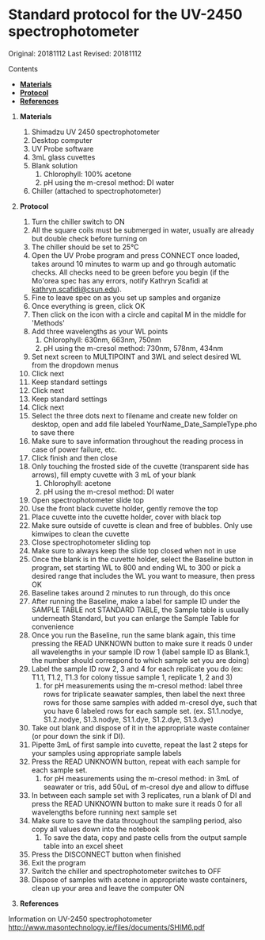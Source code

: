 # Standard protocol for the UV-2450 spectrophotometer

Original: 20181112
Last Revised: 20181112

Contents
- [**Materials**](#Materials) 
- [**Protocol**](#Protocol)
- [**References**](#References)
 
1. <a name="Materials"></a> **Materials**  
    1. 	Shimadzu UV 2450 spectrophotometer
    1.  Desktop computer
    1.  UV Probe software
    1.  3mL glass cuvettes  
    1.  Blank solution
    	1. Chlorophyll: 100% acetone
    	2. pH using the m-cresol method: DI water
    1.  Chiller (attached to spectrophotometer)

2. <a name="Protocol"></a> **Protocol**  
    1. 	Turn the chiller switch to ON
    1.  All the square coils must be submerged in water, usually are already but double check before turning on
    1.  The chiller should be set to 25°C
    1.  Open the UV Probe program and press CONNECT once loaded, takes around 10 minutes to warm up and go through automatic checks.  All checks need to be green before you begin (if the Mo'orea spec has any errors, notify Kathryn Scafidi at kathryn.scafidi@csun.edu).
    1.  Fine to leave spec on as you set up samples and organize 
    1.  Once everything is green, click OK
    1.  Then click on the icon with a circle and capital M in the middle for 'Methods'
    1.  Add three wavelengths as your WL points
    	1.  Chlorophyll: 630nm, 663nm, 750nm
    	2.  pH using the m-cresol method: 730nm, 578nm, 434nm
    1.  Set next screen to MULTIPOINT and 3WL and select desired WL from the dropdown menus
    1.  Click next 
    1.  Keep standard settings 
    1.  Click next
    1.  Keep standard settings
    1.  Click next 
    1.  Select the three dots next to filename and create new folder on desktop, open and add file labeled YourName_Date_SampleType.pho to save there
    1.  Make sure to save information throughout the reading process in case of power failure, etc.
    1.  Click finish and then close
    1.  Only touching the frosted side of the cuvette (transparent side has arrows), fill empty cuvette with 3 mL of your blank
    	1. Chlorophyll: acetone
    	2. pH using the m-cresol method: DI water
    1.  Open spectrophotometer slide top
    1.  Use the front black cuvette holder, gently remove the top  
    1.  Place cuvette into the cuvette holder, cover with black top
    1.  Make sure outside of cuvette is clean and free of bubbles. Only use kimwipes to clean the cuvette
    1.  Close spectrophotometer sliding top
    1.  Make sure to always keep the slide top closed when not in use
    1.  Once the blank is in the cuvette holder, select the Baseline button in program, set starting WL to 800 and ending WL to 300 or pick a desired range that includes the WL you want to measure, then press OK
    1.  Baseline takes around 2 minutes to run through, do this once 
    1.  After running the Baseline, make a label for sample ID under the SAMPLE TABLE not STANDARD TABLE, the Sample table is usually underneath Standard, but you can enlarge the Sample Table for convenience
    1.  Once you run the Baseline, run the same blank again, this time pressing the READ UNKNOWN button to make sure it reads 0 under all wavelengths in your sample ID row 1 (label sample ID as Blank.1, the number should correspond to which sample set you are doing) 
    1.  Label the sample ID row 2, 3 and 4 for each replicate you do (ex: T1.1, T1.2, T1.3 for colony tissue sample 1, replicate 1, 2 and 3)
    	1. for pH measurements using the m-cresol method: label three rows for triplicate seawater samples, then label the next three rows for those same samples with added m-cresol dye, such that you have 6 labeled rows for each sample set. (ex. S1.1.nodye, S1.2.nodye, S1.3.nodye, S1.1.dye, S1.2.dye, S1.3.dye)
    1.  Take out blank and dispose of it in the appropriate waste container (or pour down the sink if DI). 
    1.  Pipette 3mL of first sample into cuvette, repeat the last 2 steps for your samples using appropriate sample labels
    1.  Press the READ UNKNOWN button, repeat with each sample for each sample set.
    	1. for pH measurements using the m-cresol method: in 3mL of seawater or tris, add 50uL of m-cresol dye and allow to diffuse
    1.  In between each sample set with 3 replicates, run a blank of DI and press the READ UNKNOWN button to make sure it reads 0 for all wavelengths before running next sample set
    1.  Make sure to save the data throughout the sampling period, also copy all values down into the notebook
    	1. To save the data, copy and paste cells from the output sample table into an excel sheet
    1.  Press the DISCONNECT button when finished
    1.  Exit the program 
    1.  Switch the chiller and spectrophotometer switches to OFF
    1.  Dispose of samples with acetone in appropriate waste containers, clean up your area and leave the computer ON

3. <a name="References"></a> **References**

Information on UV-2450 spectrophotometer
http://www.masontechnology.ie/files/documents/SHIM6.pdf









	  
   















